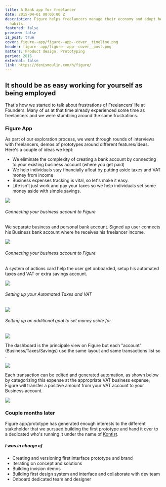 ```yaml
---
title: A Bank app for freelancer
date: 2015-04-01 00:00:00 Z
description: Figure helps freelancers manage their economy and adopt healthier financial
  habits.
featured: false
preview: false
is_post: true
cover: figure--app/figure--app--cover__timeline.png
header: figure--app/figure--app--cover__post.png
matters: Product design, Prototyping
period: 2015
external: false
link: https://denismoulin.com/h/figure/
---
```


## It should be as easy working for yourself as being employed

That's how we started to talk about frustrations of Freelancers'life at Founders. Many of us at that time already experienced some time as freelancers and we were stumbling around the same frustrations.

### Figure App

As part of our exploration process, we went through rounds of interviews with freelancers, demos of prototypes around different features/ideas.
Here's a couple of ideas we kept:

- We eliminate the complexity of creating a bank account by connecting to your existing business account (where you get paid)
- We help individuals stay financially afloat by putting aside taxes and VAT money from income
- Business expenses tracking is vital, so let's make it easy.
- Life isn't just work and pay your taxes so we help individuals set some money aside with simple savings.


![](../../assets/images/posts/figure--app/figure--app--content--1.png)

###### Connecting your business account to Figure

We separate business and personal bank account. Signed up user connects his Business bank account where he receives his freelancer income.

![](../../assets/images/posts/figure--app/figure--app--content--2.png)

###### Connecting your business account to Figure

A system of actions card help the user get onboarded, setup his automated taxes and VAT or extra savings account.

![](../../assets/images/posts/figure--app/figure--app--content--3.png)

###### Setting up your Automated Taxes and VAT

![](../../assets/images/posts/figure--app/figure--app--content--4.png)

###### Setting up an additional goal to set money aside for.

<img class="portrait" src="../../assets/images/posts/figure--app/figure--app--content--5.png">

The dashboard is the principale view on Figure but each "account" (Business/Taxes/Savings) use the same layout and same transactions list so .

![](../../assets/images/posts/figure--app/figure--app--content--6.png)

Each transaction can be edited and generated automation, as shown below by categorizing this expense at the appropriate VAT business expense, Figure will transfer a positive amount from your VAT account to your Business account.

![](../../assets/images/posts/figure--app/figure--app--content--7.png)


### Couple months later

Figure app/prototype has generated enough interests to the different stakeholder that we pursued building the first prototype and hand it over to a dedicated who's running it under the name of [Kontist](https://kontist.com/en).


##### I was in charge of
- Creating and versioning first interface prototype and brand
- Iterating on concept and solutions
- Building invision demos
- Building first design system and interface and collaborate with dev team
- Onboard dedicated team and designer

